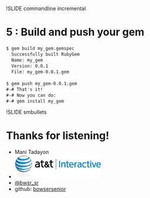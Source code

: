 !SLIDE commandline incremental

# 5 : Build and push your gem

    $ gem build my_gem.gemspec
      Successfully built RubyGem
      Name: my_gem
      Version: 0.0.1
      File: my_gem-0.0.1.gem

    $ gem push my_gem-0.0.1.gem
    #-# That's it! 
    #-# Now you can do:
    #-# gem install my_gem
    
    
    
!SLIDE smbullets

# Thanks for listening!

* Mani Tadayon
* ![atti](atti_logo.png)
* [@bwsr_sr](http://twitter.com/bwsr_sr)
* github: [bowsersenior](http://github.com/bowsersenior)